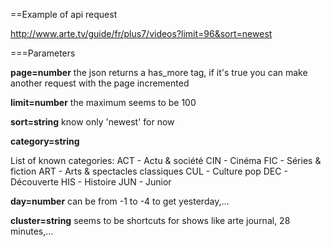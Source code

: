 ==Example of api request

http://www.arte.tv/guide/fr/plus7/videos?limit=96&sort=newest

===Parameters

**page=number** 
the json returns a has_more tag, if it's true you can make another request with the page incremented

**limit=number**
the maximum seems to be 100

**sort=string**
know only 'newest' for now

**category=string**

List of known categories:
ACT - Actu & société
CIN - Cinéma
FIC - Séries & fiction
ART - Arts & spectacles classiques
CUL - Culture pop
DEC - Découverte
HIS - Histoire
JUN - Junior


**day=number**
can be from -1 to -4 to get yesterday,...

**cluster=string**
seems to be shortcuts for shows like arte journal, 28 minutes,...